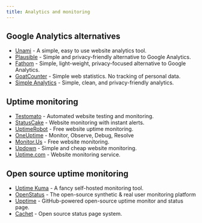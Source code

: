 ```yaml
---
title: Analytics and monitoring
---
```


## Google Analytics alternatives

- [Unami](https://umami.is/) - A simple, easy to use website analytics tool.
- [Plausible](https://plausible.io/) - Simple and privacy-friendly alternative to Google Analytics.
- [Fathom](https://usefathom.com/) - Simple, light-weight, privacy-focused alternative to Google Analytics.
- [GoatCounter](https://www.goatcounter.com/) - Simple web statistics. No tracking of personal data.
- [Simple Analytics](https://simpleanalytics.com/) - Simple, clean, and privacy-friendly analytics.

## Uptime monitoring

- [Testomato](https://www.testomato.com/) - Automated website testing and monitoring.
- [StatusCake](https://www.statuscake.com/) - Website monitoring with instant alerts.
- [UptimeRobot](https://uptimerobot.com/) - Free website uptime monitoring.
- [OneUptime](https://oneuptime.com/) - Monitor, Observe, Debug, Resolve
- [Monitor.Us](http://www.monitor.us/) - Free website monitoring.
- [Updown](https://updown.io/) - Simple and cheap website monitoring.
- [Uptime.com](https://uptime.com/) - Website monitoring service.

## Open source uptime monitoring

- [Uptime Kuma](https://github.com/louislam/uptime-kuma) - A fancy self-hosted monitoring tool.
- [OpenStatus](https://github.com/openstatusHQ/openstatus) - The open-source synthetic & real user monitoring platform
- [Upptime](https://github.com/upptime/upptime) - GitHub-powered open-source uptime monitor and status page.
- [Cachet](https://cachethq.io/) - Open source status page system.
